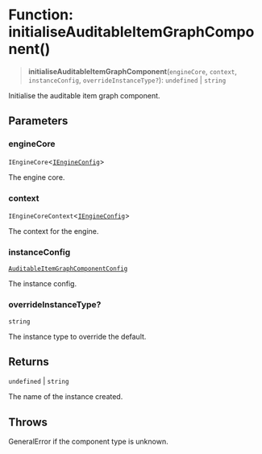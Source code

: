 # Function: initialiseAuditableItemGraphComponent()

> **initialiseAuditableItemGraphComponent**(`engineCore`, `context`, `instanceConfig`, `overrideInstanceType?`): `undefined` \| `string`

Initialise the auditable item graph component.

## Parameters

### engineCore

`IEngineCore`\<[`IEngineConfig`](../interfaces/IEngineConfig.md)\>

The engine core.

### context

`IEngineCoreContext`\<[`IEngineConfig`](../interfaces/IEngineConfig.md)\>

The context for the engine.

### instanceConfig

[`AuditableItemGraphComponentConfig`](../type-aliases/AuditableItemGraphComponentConfig.md)

The instance config.

### overrideInstanceType?

`string`

The instance type to override the default.

## Returns

`undefined` \| `string`

The name of the instance created.

## Throws

GeneralError if the component type is unknown.
